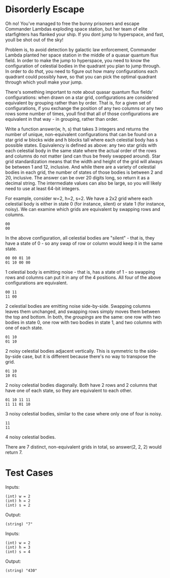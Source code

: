 Disorderly Escape
=================

Oh no! You've managed to free the bunny prisoners and escape Commander Lambdas exploding space station, but
her team of elite starfighters has flanked your ship. If you dont jump to hyperspace, and fast, youll be shot
out of the sky!

Problem is, to avoid detection by galactic law enforcement, Commander Lambda planted her space station in the
middle of a quasar quantum flux field. In order to make the jump to hyperspace, you need to know the
configuration of celestial bodies in the quadrant you plan to jump through. In order to do *that*, you need to
figure out how many configurations each quadrant could possibly have, so that you can pick the optimal
quadrant through which youll make your jump. 

There's something important to note about quasar quantum flux fields' configurations: when drawn on a star
grid, configurations are considered equivalent by grouping rather than by order. That is, for a given set of
configurations, if you exchange the position of any two columns or any two rows some number of times, youll
find that all of those configurations are equivalent in that way - in grouping, rather than order.

Write a function answer(w, h, s) that takes 3 integers and returns the number of unique, non-equivalent
configurations that can be found on a star grid w blocks wide and h blocks tall where each celestial body has
s possible states. Equivalency is defined as above: any two star grids with each celestial body in the same
state where the actual order of the rows and columns do not matter (and can thus be freely swapped around).
Star grid standardization means that the width and height of the grid will always be between 1 and 12,
inclusive. And while there are a variety of celestial bodies in each grid, the number of states of those
bodies is between 2 and 20, inclusive. The answer can be over 20 digits long, so return it as a decimal
string.  The intermediate values can also be large, so you will likely need to use at least 64-bit integers.

For example, consider w=2, h=2, s=2. We have a 2x2 grid where each celestial body is either in state 0 (for
instance, silent) or state 1 (for instance, noisy).  We can examine which grids are equivalent by swapping
rows and columns.

```
00
00
```
In the above configuration, all celestial bodies are "silent" - that is, they have a state of 0 - so any swap
of row or column would keep it in the same state.

```
00 00 01 10
01 10 00 00
```

1 celestial body is emitting noise - that is, has a state of 1 - so swapping rows and columns can put it in
any of the 4 positions.  All four of the above configurations are equivalent.

```
00 11
11 00
```

2 celestial bodies are emitting noise side-by-side.  Swapping columns leaves them unchanged, and swapping rows
simply moves them between the top and bottom.  In both, the *groupings* are the same: one row with two bodies
in state 0, one row with two bodies in state 1, and two columns with one of each state.

```
01 10
01 10
```

2 noisy celestial bodies adjacent vertically. This is symmetric to the side-by-side case, but it is different
because there's no way to transpose the grid.

```
01 10
10 01
```

2 noisy celestial bodies diagonally.  Both have 2 rows and 2 columns that have one of each state, so they are
equivalent to each other.

```
01 10 11 11
11 11 01 10
```

3 noisy celestial bodies, similar to the case where only one of four is noisy.

```
11
11
```

4 noisy celestial bodies.

There are 7 distinct, non-equivalent grids in total, so answer(2, 2, 2) would return 7.

Test Cases
==========

Inputs:
```
(int) w = 2
(int) h = 2
(int) s = 2
```

Output:
```
(string) "7"
```

Inputs:
```
(int) w = 2
(int) h = 3
(int) s = 4
```

Output:
```
(string) "430"
```